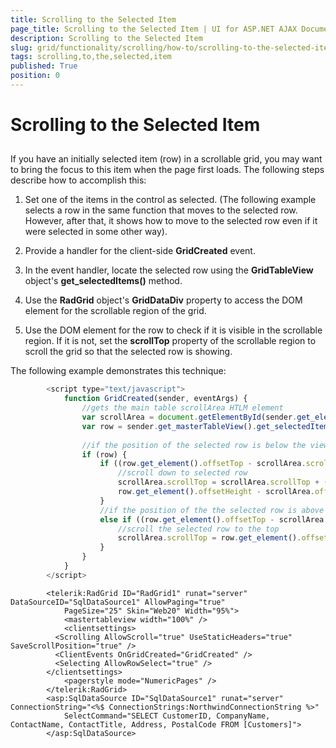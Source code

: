 ```yaml
---
title: Scrolling to the Selected Item
page_title: Scrolling to the Selected Item | UI for ASP.NET AJAX Documentation
description: Scrolling to the Selected Item
slug: grid/functionality/scrolling/how-to/scrolling-to-the-selected-item
tags: scrolling,to,the,selected,item
published: True
position: 0
---
```


# Scrolling to the Selected Item



## 

If you have an initially selected item (row) in a scrollable grid, you may want to bring the focus to this item when the page first loads. The following steps describe how to accomplish this:

1. Set one of the items in the control as selected. (The following example selects a row in the same function that moves to the selected row. However, after that, it shows how to move to the selected row even if it were selected in some other way).

1. Provide a handler for the client-side __GridCreated__ event.

1. In the event handler, locate the selected row using the __GridTableView__ object's __get_selectedItems()__ method.

1. Use the __RadGrid__ object's __GridDataDiv__ property to access the DOM element for the scrollable region of the grid.

1. Use the DOM element for the row to check if it is visible in the scrollable region. If it is not, set the __scrollTop__ property of the scrollable region to scroll the grid so that the selected row is showing.

The following example demonstrates this technique:

````JavaScript
	    <script type="text/javascript">
	        function GridCreated(sender, eventArgs) {
	            //gets the main table scrollArea HTLM element  
	            var scrollArea = document.getElementById(sender.get_element().id + "_GridData");
	            var row = sender.get_masterTableView().get_selectedItems()[0];
	
	            //if the position of the selected row is below the viewable grid area  
	            if (row) {
	                if ((row.get_element().offsetTop - scrollArea.scrollTop) + row.get_element().offsetHeight + 20 > scrollArea.offsetHeight) {
	                    //scroll down to selected row  
	                    scrollArea.scrollTop = scrollArea.scrollTop + ((row.get_element().offsetTop - scrollArea.scrollTop) +
	                    row.get_element().offsetHeight - scrollArea.offsetHeight) + row.get_element().offsetHeight;
	                }
	                //if the position of the the selected row is above the viewable grid area  
	                else if ((row.get_element().offsetTop - scrollArea.scrollTop) < 0) {
	                    //scroll the selected row to the top  
	                    scrollArea.scrollTop = row.get_element().offsetTop;
	                }
	            }
	        }
	    </script>
````



````ASPNET
	    <telerik:RadGrid ID="RadGrid1" runat="server" DataSourceID="SqlDataSource1" AllowPaging="true"
	        PageSize="25" Skin="Web20" Width="95%">
	        <mastertableview width="100%" />
	        <clientsettings>
	      <Scrolling AllowScroll="true" UseStaticHeaders="true" SaveScrollPosition="true" />
	      <ClientEvents OnGridCreated="GridCreated" />
	      <Selecting AllowRowSelect="true" />
	    </clientsettings>
	        <pagerstyle mode="NumericPages" />
	    </telerik:RadGrid>
	    <asp:SqlDataSource ID="SqlDataSource1" runat="server" ConnectionString="<%$ ConnectionStrings:NorthwindConnectionString %>"
	        SelectCommand="SELECT CustomerID, CompanyName, ContactName, ContactTitle, Address, PostalCode FROM [Customers]">
	    </asp:SqlDataSource>
````


